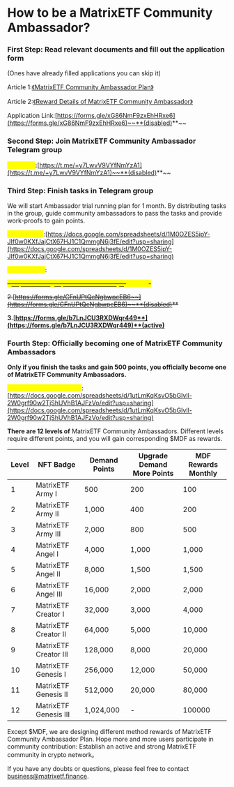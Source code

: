 # How to be a MatrixETF Community Ambassador?

### First Step: Read relevant documents and fill out the application form

(Ones have already filled applications you can skip it)

Article 1:[《MatrixETF Community Ambassador Plan》](https://matrixetf.medium.com/matrixetf-community-ambassador-plan-a5acdd8a8eb0)

Article 2:[《Reward Details of MatrixETF Community Ambassador》](https://matrixetf.medium.com/reward-details-of-matrixetf-community-ambassador-838cf4d8b6da)

Application Link:[https://forms.gle/xG86NmF9zxEhHRxe6](https://forms.gle/xG86NmF9zxEhHRxe6)~~**(disabled)**~~

### **Second Step: Join MatrixETF Community Ambassador Telegram group** <a href="#cd0e" id="cd0e"></a>

<mark style="color:yellow;">**Telegram**</mark>**:**[https://t.me/+y7LwvV9VYfNmYzA1](https://t.me/+y7LwvV9VYfNmYzA1)~~**(disabled)**~~

### Third Step: Finish tasks in Telegram group <a href="#b3ee" id="b3ee"></a>

We will start Ambassador trial running plan for 1 month. By distributing tasks in the group, guide community ambassadors to pass the tasks and provide work-proofs to gain points.

<mark style="color:yellow;">**Tasks Sheet**</mark>:[https://docs.google.com/spreadsheets/d/1M0OZES5ipY-JIf0w0KXfJajCtX67HJ1C1QmmgN6j3fE/edit?usp=sharing](https://docs.google.com/spreadsheets/d/1M0OZES5ipY-JIf0w0KXfJajCtX67HJ1C1QmmgN6j3fE/edit?usp=sharing)

<mark style="color:yellow;">**Submit Form**</mark>:

~~<mark style="color:yellow;">1.</mark>~~[~~<mark style="color:yellow;">https://forms.gle/poLFKrEY49bW4nry6</mark>~~](https://forms.gle/poLFKrEY49bW4nry6)~~<mark style="color:yellow;">(</mark>~~<mark style="color:yellow;">disused</mark>~~<mark style="color:yellow;">)</mark>~~

~~2.~~[~~https://forms.gle/CFnUPtQcNgbwpcEB6~~](https://forms.gle/CFnUPtQcNgbwpcEB6)~~**(disabled)**~~

**3.**[**https://forms.gle/b7LnJCU3RXDWqr449**](https://forms.gle/b7LnJCU3RXDWqr449)**(active)**

### Fourth Step: Officially becoming one of **MatrixETF Community Ambassadors** <a href="#097f" id="097f"></a>

**Only if you finish the tasks and gain 500 points, you officially become one of MatrixETF Community Ambassadors.**

<mark style="color:yellow;">**Ambassador Points Rank**</mark>:[https://docs.google.com/spreadsheets/d/1utLmKqKsvO5bGIvll-2W0grf90w2TjShUVhB1AJFzVo/edit?usp=sharing](https://docs.google.com/spreadsheets/d/1utLmKqKsvO5bGIvll-2W0grf90w2TjShUVhB1AJFzVo/edit?usp=sharing)

**There are 12 levels of** MatrixETF Community Ambassadors. Different levels require different points, and you will gain corresponding $MDF as rewards.

| Level | NFT Badge           | Demand Points | Upgrade Demand More Points | MDF Rewards Monthly |
| ----- | ------------------- | ------------- | -------------------------- | ------------------- |
| 1     | MatrixETF Army Ⅰ    | 500           | 200                        | 100                 |
| 2     | MatrixETF Army Ⅱ    | 1,000         | 400                        | 200                 |
| 3     | MatrixETF Army Ⅲ    | 2,000         | 800                        | 500                 |
| 4     | MatrixETF Angel Ⅰ   | 4,000         | 1,000                      | 1,000               |
| 5     | MatrixETF Angel Ⅱ   | 8,000         | 1,500                      | 1,500               |
| 6     | MatrixETF Angel Ⅲ   | 16,000        | 2,000                      | 2,000               |
| 7     | MatrixETF Creator Ⅰ | 32,000        | 3,000                      | 4,000               |
| 8     | MatrixETF Creator Ⅱ | 64,000        | 5,000                      | 10,000              |
| 9     | MatrixETF Creator Ⅲ | 128,000       | 8,000                      | 20,000              |
| 10    | MatrixETF Genesis Ⅰ | 256,000       | 12,000                     | 50,000              |
| 11    | MatrixETF Genesis Ⅱ | 512,000       | 20,000                     | 80,000              |
| 12    | MatrixETF Genesis Ⅲ | 1,024,000     | -                          | 100000              |

Except $MDF, we are designing different method rewards of MatrixETF Community Ambassador Plan. Hope more and more users participate in community contribution: Establish an active and strong MatrixETF community in crypto network。

If you have any doubts or questions, please feel free to contact [business@matrixetf.finance](http://business@matrixetf.finance).

